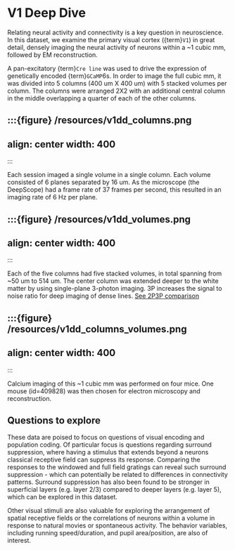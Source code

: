 # V1 Deep Dive

Relating neural activity and connectivity is a key question in neuroscience. In this dataset, we examine the primary visual cortex ({term}`V1`) in great detail, densely imaging the neural activity of neurons within a ~1 cubic mm, followed by EM reconstruction.

A pan-excitatory {term}`Cre line` was used to drive the expression of genetically encoded {term}`GCaMP`6s. In order to image the full cubic mm, it was divided into 5 columns (400 um X 400 um) with 5 stacked volumes per column. The columns were arranged 2X2 with an additional central column in the middle overlapping a quarter of each of the other columns.

:::{figure} /resources/v1dd_columns.png
---
align: center
width: 400
---
:::

Each session imaged a single volume in a single column. Each volume consisted of 6 planes separated by 16 um. As the microscope (the DeepScope) had a frame rate of 37 frames per second, this resulted in an imaging rate of 6 Hz per plane.

:::{figure} /resources/v1dd_volumes.png
---
align: center
width: 400
---
:::

Each of the five columns had five stacked volumes, in total spanning from ~50 um to 514 um. The center column was extended deeper to the white matter by using single-plane 3-photon imaging. 3P increases the signal to noise ratio for deep imaging of dense lines. [See 2P3P comparison](2P3P-fig)

:::{figure} /resources/v1dd_columns_volumes.png
---
align: center
width: 400
---
:::

Calcium imaging of this ~1 cubic mm was performed on four mice. One mouse (id=409828) was then chosen for electron microscopy and reconstruction.

## Questions to explore
These data are poised to focus on questions of visual encoding and population coding. Of particular focus is questions regarding surround suppression, where having a stimulus that extends beyond a neurons classical receptive field can suppress its response. Comparing the responses to the windowed and full field gratings can reveal such surround suppression - which can potentially be related to differences in connectivity patterns. Surround suppression has also been found to be stronger in superficial layers (e.g. layer 2/3) compared to deeper layers (e.g. layer 5), which can be explored in this dataset.

Other visual stimuli are also valuable for exploring the arrangement of spatial receptive fields or the correlations of neurons within a volume in response to natural movies or spontaneous activity. The behavior variables, including running speed/duration, and pupil area/position, are also of interest.
